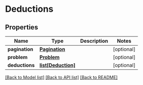 # Deductions

## Properties
Name | Type | Description | Notes
------------ | ------------- | ------------- | -------------
**pagination** | [**Pagination**](Pagination.md) |  | [optional] 
**problem** | [**Problem**](Problem.md) |  | [optional] 
**deductions** | [**list[Deduction]**](Deduction.md) |  | [optional] 

[[Back to Model list]](../README.md#documentation-for-models) [[Back to API list]](../README.md#documentation-for-api-endpoints) [[Back to README]](../README.md)


